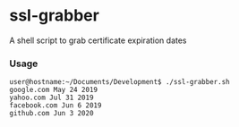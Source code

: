# ssl-grabber
A shell script to grab certificate expiration dates

### Usage ###
```
user@hostname:~/Documents/Development$ ./ssl-grabber.sh 
google.com May 24 2019
yahoo.com Jul 31 2019
facebook.com Jun 6 2019
github.com Jun 3 2020
```
